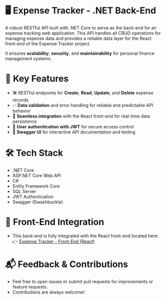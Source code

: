 # 🖥️ Expense Tracker - .NET Back-End

A robust RESTful API built with .NET Core to serve as the back-end for an expense tracking web application.
This API handles all CRUD operations for managing expense data and provides a reliable data layer for the React front-end of the Expense Tracker project.

It ensures **scalability**, **security**, and **maintainability** for personal finance management systems.

# 🔑 Key Features
- 🛠️ RESTful endpoints for **Create**, **Read**, **Update**, and **Delete** expense records
- ✅ **Data validation** and error handling for reliable and predictable API behavior
- 🔄 **Seamless integration** with the React front-end for real-time data persistence
- 🔐 **User authentication with JWT** for secure access control
- 📄 **Swagger UI** for interactive API documentation and testing

# 🛠️ Tech Stack
- .NET Core
- ASP.NET Core Web API
- C#
- Entity Framework Core
- SQL Server
- JWT Authentication
- Swagger (Swashbuckle)

# 🔗 Front-End Integration
- This back-end is fully integrated with the React front-end located here: 👉 [Expense Tracker - Front-End (React)](https://github.com/A7medM7md/ExpenseTracker-Frontend)

# 📬 Feedback & Contributions
- Feel free to open issues or submit pull requests for improvements or feature requests.
- Contributions are always welcome!
